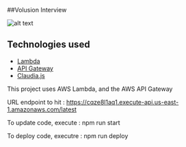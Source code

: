 

##Volusion Interview

![alt text](http://ivanjov.com/content/images/2017/01/1-SzOPXTf_YQNtFejG0e4HPg.png)

## Technologies used

- [Lambda](https://aws.amazon.com/lambda/)
- [API Gateway](https://aws.amazon.com/api-gateway/)
- [Claudia.js](https://claudiajs.com/)




This project uses AWS Lambda, and the AWS API Gateway


URL endpoint to hit : https://cqze8l1aq1.execute-api.us-east-1.amazonaws.com/latest


To update code, execute : npm run start

To deploy code, executre : npm run deploy 



